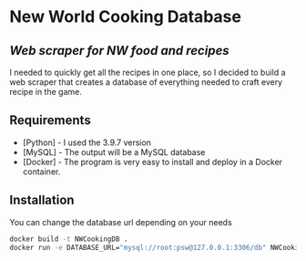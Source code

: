 # New World Cooking Database
## _Web scraper for NW food and recipes_

I needed to quickly get all the recipes in one place, so I decided to build a web scraper that creates a database of everything needed to craft every recipe in the game.

## Requirements

- [Python] - I used the 3.9.7 version
- [MySQL] - The output will be a MySQL database
- [Docker] - The program is very easy to install and deploy in a Docker container.

## Installation

You can change the database url depending on your needs
```sh
docker build -t NWCookingDB .
docker run -e DATABASE_URL="mysql://root:psw@127.0.0.1:3306/db" NWCookingDB
```
